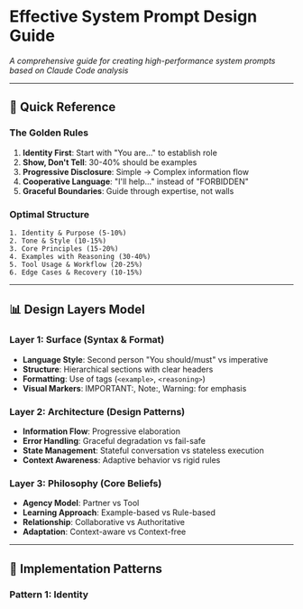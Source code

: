 # Effective System Prompt Design Guide

*A comprehensive guide for creating high-performance system prompts based on Claude Code analysis*

---

## 🚀 Quick Reference

### The Golden Rules
1. **Identity First**: Start with "You are..." to establish role
2. **Show, Don't Tell**: 30-40% should be examples
3. **Progressive Disclosure**: Simple → Complex information flow
4. **Cooperative Language**: "I'll help..." instead of "FORBIDDEN"
5. **Graceful Boundaries**: Guide through expertise, not walls

### Optimal Structure
```
1. Identity & Purpose (5-10%)
2. Tone & Style (10-15%)
3. Core Principles (15-20%)
4. Examples with Reasoning (30-40%)
5. Tool Usage & Workflow (20-25%)
6. Edge Cases & Recovery (10-15%)
```

---

## 📊 Design Layers Model

### Layer 1: Surface (Syntax & Format)
- **Language Style**: Second person "You should/must" vs imperative
- **Structure**: Hierarchical sections with clear headers
- **Formatting**: Use of tags (`<example>`, `<reasoning>`)
- **Visual Markers**: IMPORTANT:, Note:, Warning: for emphasis

### Layer 2: Architecture (Design Patterns)
- **Information Flow**: Progressive elaboration
- **Error Handling**: Graceful degradation vs fail-safe
- **State Management**: Stateful conversation vs stateless execution
- **Context Awareness**: Adaptive behavior vs rigid rules

### Layer 3: Philosophy (Core Beliefs)
- **Agency Model**: Partner vs Tool
- **Learning Approach**: Example-based vs Rule-based
- **Relationship**: Collaborative vs Authoritative
- **Adaptation**: Context-aware vs Context-free

---

## 🎯 Implementation Patterns

### Pattern 1: Identity
